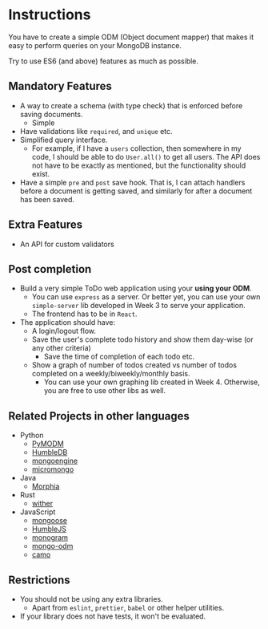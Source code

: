 # Instructions

You have to create a simple ODM (Object document mapper) that makes it easy to perform queries on your MongoDB instance.

Try to use ES6 (and above) features as much as possible.

## Mandatory Features
- A way to create a schema (with type check) that is enforced before saving documents.
  - Simple
- Have validations like `required`, and `unique` etc.
- Simplified query interface.
  - For example, if I have a `users` collection, then somewhere in my code, I should be able to do `User.all()` to get all users. The API does not have to be exactly as mentioned, but the functionality should exist.
- Have a simple `pre` and `post` save hook. That is, I can attach handlers before a document is getting saved, and similarly for after a document has been saved.

## Extra Features
- An API for custom validators

## Post completion
- Build a very simple ToDo web application using your **using your ODM**.
  - You can use `express` as a server. Or better yet, you can use your own `simple-server` lib developed in Week 3 to serve your application.
  - The frontend has to be in `React`.
- The application should have:
  - A login/logout flow. 
  - Save the user's complete todo history and show them day-wise (or any other criteria)
    - Save the time of completion of each todo etc.
  - Show a graph of number of todos created vs number of todos completed on a weekly/biweekly/monthly basis.
    - You can use your own graphing lib created in Week 4. Otherwise, you are free to use other libs as well.

## Related Projects in other languages
- Python
  - [PyMODM](https://github.com/mongodb/pymodm)
  - [HumbleDB](https://humbledb.readthedocs.io/en/latest/)
  - [mongoengine](http://mongoengine.org/)
  - [micromongo](https://pythonhosted.org/micromongo/)
- Java
  - [Morphia](https://www.baeldung.com/mongodb-morphia)
- Rust
  - [wither](https://github.com/thedodd/wither)
- JavaScript
  - [mongoose](https://mongoosejs.com/)
  - [HumbleJS](https://humblejs.readthedocs.io/en/latest/)
  - [monogram](https://www.npmjs.com/package/monogram)
  - [mongo-odm](https://www.npmjs.com/package/mongo-odm)
  - [camo](https://github.com/scottwrobinson/camo)

## Restrictions
- You should not be using any extra libraries.
    - Apart from `eslint`, `prettier`, `babel` or other helper utilities.
- If your library does not have tests, it won't be evaluated.
